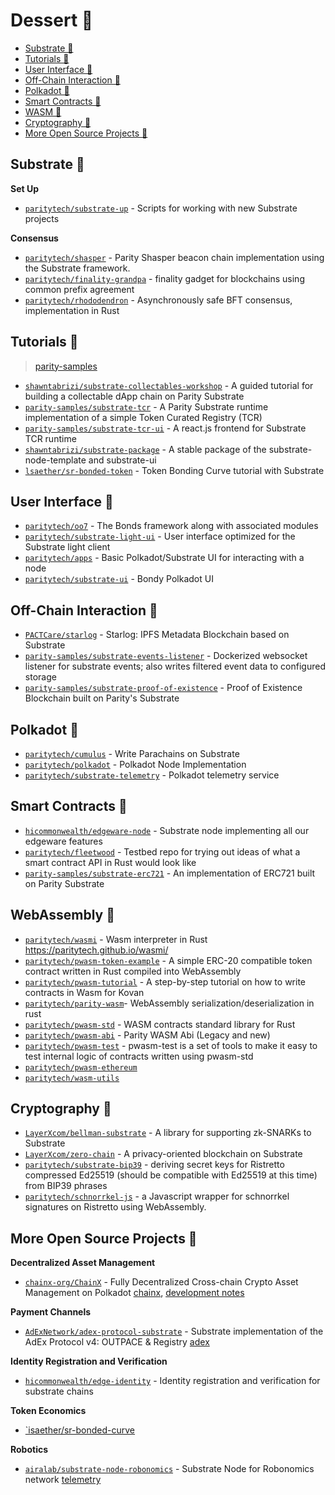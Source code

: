 # Dessert 🍫  

* [Substrate 🍩](#substr8)
* [Tutorials 🍮](#tutorials)
* [User Interface 🍦](#ui)
* [Off-Chain Interaction 🍨](#offchain)
* [Polkadot 🎂](#polkadot)
* [Smart Contracts 🍬](#contracts)
* [WASM 🍭](#wasm)
* [Cryptography 🍰](#crypto)
* [More Open Source Projects 🍪](#oss)

## Substrate 🍩 <a name = "substr8"><a>

**Set Up**
* [`paritytech/substrate-up`](https://github.com/paritytech/substrate-up) - Scripts for working with new Substrate projects

**Consensus**
* [`paritytech/shasper`](https://github.com/paritytech/shasper) - Parity Shasper beacon chain implementation using the Substrate framework.
* [`paritytech/finality-grandpa`](https://github.com/paritytech/finality-grandpa) - finality gadget for blockchains using common prefix agreement
* [`paritytech/rhododendron`](https://github.com/paritytech/rhododendron) - Asynchronously safe BFT consensus, implementation in Rust

## Tutorials 🍮 <a name = "tutorials"></a>
> [parity-samples](https://github.com/parity-samples)

* [`shawntabrizi/substrate-collectables-workshop`](https://github.com/shawntabrizi/substrate-collectables-workshop) - A guided tutorial for building a collectable dApp chain on Parity Substrate
* [`parity-samples/substrate-tcr`](https://github.com/parity-samples/substrate-tcr) - A Parity Substrate runtime implementation of a simple Token Curated Registry (TCR)
* [`parity-samples/substrate-tcr-ui`](https://github.com/parity-samples/substrate-tcr-ui) - A react.js frontend for Substrate TCR runtime
* [`shawntabrizi/substrate-package`](https://github.com/shawntabrizi/substrate-package) - A stable package of the substrate-node-template and substrate-ui
* [`lsaether/sr-bonded-token`](https://github.com/lsaether/sr-bonded-token/blob/master/Tutorial.md) - Token Bonding Curve tutorial with Substrate

## User Interface 🍦 <a name = "ui"></a>

* [`paritytech/oo7`](https://github.com/paritytech/oo7) - The Bonds framework along with associated modules
* [`paritytech/substrate-light-ui`](https://github.com/paritytech/substrate-light-ui) - User interface optimized for the Substrate light client
* [`paritytech/apps`](https://github.com/paritytech/apps) - Basic Polkadot/Substrate UI for interacting with a node
* [`paritytech/substrate-ui`](https://github.com/paritytech/substrate-ui) - Bondy Polkadot UI

## Off-Chain Interaction  🍨 <a name = "offchain"></a>
* [`PACTCare/starlog`](https://github.com/PACTCare/Starlog) - Starlog: IPFS Metadata Blockchain based on Substrate
* [`parity-samples/substrate-events-listener`](https://github.com/parity-samples/substrate-events-listener) - Dockerized websocket listener for substrate events; also writes filtered event data to configured storage
* [`parity-samples/substrate-proof-of-existence`](https://github.com/parity-samples/substrate-proof-of-existence) - Proof of Existence Blockchain built on Parity's Substrate

## Polkadot 🎂 <a name = "polkadot"></a>
* [`paritytech/cumulus`](https://github.com/paritytech/cumulus) - Write Parachains on Substrate
* [`paritytech/polkadot`](https://github.com/paritytech/polkadot) - Polkadot Node Implementation
* [`paritytech/substrate-telemetry`](https://github.com/paritytech/substrate-telemetry) - Polkadot telemetry service

## Smart Contracts 🍬 <a name = "contracts"></a>
* [`hicommonwealth/edgeware-node`](https://github.com/hicommonwealth/edgeware-node) - Substrate node implementing all our edgeware features
* [`paritytech/fleetwood`](https://github.com/paritytech/fleetwood) - Testbed repo for trying out ideas of what a smart contract API in Rust would look like
* [`parity-samples/substrate-erc721`](https://github.com/parity-samples/substrate-erc721) - An implementation of ERC721 built on Parity Substrate

## WebAssembly 🍭<a name = "wasm"></a>
* [`paritytech/wasmi`](https://github.com/paritytech/wasmi) - Wasm interpreter in Rust https://paritytech.github.io/wasmi/
* [`paritytech/pwasm-token-example`](https://github.com/paritytech/pwasm-token-example) - A simple ERC-20 compatible token contract written in Rust compiled into WebAssembly
* [`paritytech/pwasm-tutorial`](https://github.com/paritytech/pwasm-tutorial) - A step-by-step tutorial on how to write contracts in Wasm for Kovan
* [`paritytech/parity-wasm`](https://github.com/paritytech/parity-wasm)- WebAssembly serialization/deserialization in rust
* [`paritytech/pwasm-std`](https://github.com/paritytech/pwasm-std) - WASM contracts standard library for Rust
* [`paritytech/pwasm-abi`](https://github.com/paritytech/pwasm-abi) - Parity WASM Abi (Legacy and new)
* [`paritytech/pwasm-test`](https://github.com/paritytech/pwasm-test) - pwasm-test is a set of tools to make it easy to test internal logic of contracts written using pwasm-std
* [`paritytech/pwasm-ethereum`](https://github.com/paritytech/pwasm-ethereum)
* [`paritytech/wasm-utils`](https://github.com/paritytech/wasm-utils)

## Cryptography 🍰 <a name = "crypto"></a>
* [`LayerXcom/bellman-substrate`](https://github.com/LayerXcom/bellman-substrate) - A library for supporting zk-SNARKs to Substrate
* [`LayerXcom/zero-chain`](https://github.com/LayerXcom/zero-chain)  - A privacy-oriented blockchain on Substrate
* [`paritytech/substrate-bip39`](https://github.com/paritytech/substrate-bip39)  - deriving secret keys for Ristretto compressed Ed25519 (should be compatible with Ed25519 at this time) from BIP39 phrases
* [`paritytech/schnorrkel-js`](https://github.com/paritytech/schnorrkel-js) - a Javascript wrapper for schnorrkel signatures on Ristretto using WebAssembly.

## More Open Source Projects 🍪 <a name = "oss"></a>

**Decentralized Asset Management**
*  [`chainx-org/ChainX`](https://github.com/chainx-org/ChainX) - Fully Decentralized Cross-chain Crypto Asset Management on Polkadot [chainx](https://chainx.org), [development notes](https://hackmd.io/p_v1M8WGRyy9PggYiKA_Xw#)

**Payment Channels**
* [`AdExNetwork/adex-protocol-substrate`](https://github.com/AdExNetwork/adex-protocol-substrate) - Substrate implementation of the AdEx Protocol v4: OUTPACE & Registry [adex](https://www.adex.network/)

**Identity Registration and Verification**
* [`hicommonwealth/edge-identity`](https://github.com/hicommonwealth/edge-identity) - Identity registration and verification for substrate chains

**Token Economics**
* [`isaether/sr-bonded-curve](https://github.com/lsaether/sr-bonded-token)

**Robotics**
* [`airalab/substrate-node-robonomics`](https://github.com/airalab/substrate-node-robonomics) - Substrate Node for Robonomics network [telemetry](https://telemetry.polkadot.io/#/Robonomics)